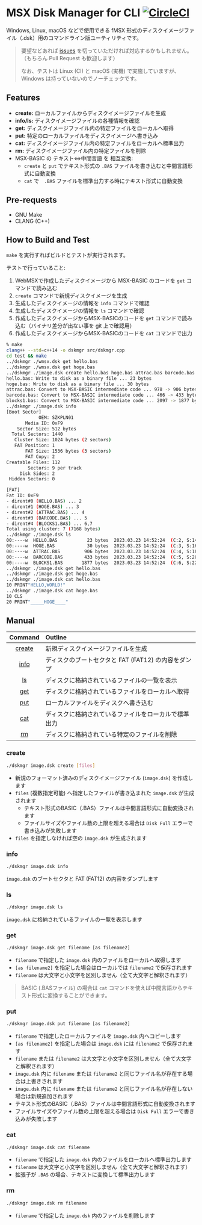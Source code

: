 # MSX Disk Manager for CLI [![CircleCI](https://dl.circleci.com/status-badge/img/gh/suzukiplan/msx-disk-manager-cli/tree/master.svg?style=svg)](https://dl.circleci.com/status-badge/redirect/gh/suzukiplan/msx-disk-manager-cli/tree/master)

Windows, Linux, macOS などで使用できる fMSX 形式のディスクイメージファイル（.dsk）用のコマンドライン版ユーティリティです。

> 要望などあれば [issues](https://github.com/suzukiplan/msx-disk-manager-cli/issues) を切っていただければ対応するかもしれません。（もちろん Pull Request も歓迎します）
>
> なお、テストは Linux (CI) と macOS (実機) で実施していますが、Windows は持っていないのでノーチェックです。

## Features

- **create:** ローカルファイルからディスクイメージファイルを生成
- **info/ls:** ディスクイメージファイルの各種情報を確認
- **get:** ディスクイメージファイル内の特定ファイルをローカルへ取得
- **put:** 特定のローカルファイルをディスクイメージへ書き込み
- **cat:** ディスクイメージファイル内の特定ファイルをローカルへ標準出力
- **rm:** ディスクイメージファイル内の特定ファイルを削除
- MSX-BASIC の テキスト⇔中間言語 を 相互変換:
  - `create` と `put` でテキスト形式の `.BAS` ファイルを書き込むと中間言語形式に自動変換
  - `cat` で　`.BAS` ファイルを標準出力する時にテキスト形式に自動変換

## Pre-requests

- GNU Make
- CLANG (C++)

## How to Build and Test

`make` を実行すればビルドとテストが実行されます。

テストで行っていること:

1. WebMSXで作成したディスクイメージから MSX-BASIC のコードを `get` コマンドで読み込む
2. `create` コマンドで新規ディスクイメージを生成
3. 生成したディスクイメージの情報を `info` コマンドで確認
4. 生成したディスクイメージの情報を `ls` コマンドで確認
5. 作成したディスクイメージからMSX-BASICのコードを `get` コマンドで読み込む（バイナリ差分が出ない事を git 上で確認用）
6. 作成したディスクイメージからMSX-BASICのコードを `cat` コマンドで出力

```bash
% make
clang++ --std=c++14 -o dskmgr src/dskmgr.cpp
cd test && make
../dskmgr ./wmsx.dsk get hello.bas
../dskmgr ./wmsx.dsk get hoge.bas
../dskmgr ./image.dsk create hello.bas hoge.bas attrac.bas barcode.bas blocks1.bas
hello.bas: Write to disk as a binary file ... 23 bytes
hoge.bas: Write to disk as a binary file ... 30 bytes
attrac.bas: Convert to MSX-BASIC intermediate code ... 978 -> 906 bytes
barcode.bas: Convert to MSX-BASIC intermediate code ... 466 -> 433 bytes
blocks1.bas: Convert to MSX-BASIC intermediate code ... 2097 -> 1877 bytes
../dskmgr ./image.dsk info
[Boot Sector]
            OEM: SZKPLN01
       Media ID: 0xF9
    Sector Size: 512 bytes
  Total Sectors: 1440
   Cluster Size: 1024 bytes (2 sectors)
   FAT Position: 1
       FAT Size: 1536 bytes (3 sectors)
       FAT Copy: 2
Creatable Files: 112
        Sectors: 9 per track
     Disk Sides: 2
 Hidden Sectors: 0

[FAT]
Fat ID: 0xF9
- dirent#0 (HELLO.BAS) ... 2
- dirent#1 (HOGE.BAS) ... 3
- dirent#2 (ATTRAC.BAS) ... 4
- dirent#3 (BARCODE.BAS) ... 5
- dirent#4 (BLOCKS1.BAS) ... 6,7
Total using cluster: 7 (7168 bytes)
../dskmgr ./image.dsk ls
00:----w  HELLO.BAS           23 bytes  2023.03.23 14:52:24  (C:2, S:14)
00:----w  HOGE.BAS            30 bytes  2023.03.23 14:52:24  (C:3, S:16)
00:----w  ATTRAC.BAS         906 bytes  2023.03.23 14:52:24  (C:4, S:18)
00:----w  BARCODE.BAS        433 bytes  2023.03.23 14:52:24  (C:5, S:20)
00:----w  BLOCKS1.BAS       1877 bytes  2023.03.23 14:52:24  (C:6, S:22)
../dskmgr ./image.dsk get hello.bas
../dskmgr ./image.dsk get hoge.bas
../dskmgr ./image.dsk cat hello.bas
10 PRINT"HELLO,WORLD!"
../dskmgr ./image.dsk cat hoge.bas
10 CLS
20 PRINT"_____HOGE____"
```

## Manual

|Command|Outline|
|:-:|:-|
|[create](#create)|新規ディスクイメージファイルを生成|
|[info](#info)|ディスクのブートセクタと FAT (FAT12) の内容をダンプ|
|[ls](#ls)|ディスクに格納されているファイルの一覧を表示|
|[get](#get)|ディスクに格納されているファイルをローカルへ取得|
|[put](#put)|ローカルファイルをディスクへ書き込む|
|[cat](#cat)|ディスクに格納されているファイルをローカルで標準出力|
|[rm](#rm)|ディスクに格納されている特定のファイルを削除|

### create

```bash
./dskmgr image.dsk create [files]
```

- 新規のフォーマット済みのディスクイメージファイル (`image.dsk`) を作成します
- `files` (複数指定可能) へ指定したファイルが書き込まれた `image.dsk` が生成されます
  - テキスト形式のBASIC（.BAS）ファイルは中間言語形式に自動変換されます
  - ファイルサイズやファイル数の上限を超える場合は `Disk Full` エラーで書き込みが失敗します
- `files` を指定しなければ空の `image.dsk` が生成されます

### info

```bash
./dskmgr image.dsk info
```

`image.dsk` のブートセクタと FAT (FAT12) の内容をダンプします

### ls

```bash
./dskmgr image.dsk ls
```

`image.dsk` に格納されているファイルの一覧を表示します

### get

```bash
./dskmgr image.dsk get filename [as filename2]
```

- `filename` で指定した `image.dsk` 内のファイルをローカルへ取得します
- `[as filename2]` を指定した場合はローカルでは `filename2` で保存されます
- `filename` は大文字と小文字を区別しません（全て大文字と解釈されます）

> BASIC (.BASファイル) の場合は `cat` コマンドを使えば中間言語からテキスト形式に変換することができます。

### put

```bash
./dskmgr image.dsk put filename [as filename2]
```

- `filename` で指定したローカルファイルを `image.dsk` 内へコピーします
- `[as filename2]` を指定した場合は `image.dsk` には `filename2` で保存されます
- `filename` または `filename2` は大文字と小文字を区別しません（全て大文字と解釈されます）
- `image.dsk` 内に `filename` または `filename2` と同じファイル名が存在する場合は上書きされます
- `image.dsk` 内に `filename` または `filename2` と同じファイル名が存在しない場合は新規追加されます
- テキスト形式のBASIC（.BAS）ファイルは中間言語形式に自動変換されます
- ファイルサイズやファイル数の上限を超える場合は `Disk Full` エラーで書き込みが失敗します

### cat

```bash
./dskmgr image.dsk cat filename
```

- `filename` で指定した `image.dsk` 内のファイルをローカルへ標準出力します
- `filename` は大文字と小文字を区別しません（全て大文字と解釈されます）
- 拡張子が `.BAS` の場合、テキストに変換して標準出力します

### rm

```bash
./dskmgr image.dsk rm filename
```

- `filename` で指定した `image.dsk` 内のファイルを削除します
